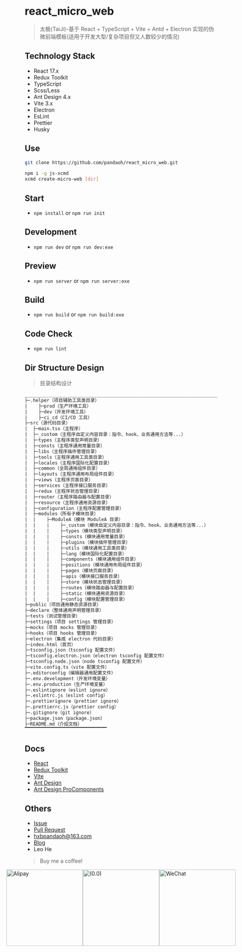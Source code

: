 # react_micro_web

> 太极(TaiJi)-基于 React + TypeScript + Vite + Antd + Electron 实现的伪微前端模板(适用于开发大型/复杂项目但又人数较少的情况)

## Technology Stack

* React 17.x
* Redux Toolkit
* TypeScript
* Scss/Less
* Ant Design 4.x
* Vite 3.x
* Electron
* EsLint
* Prettier
* Husky

## Use

```bash
git clone https://github.com/pandaoh/react_micro_web.git

npm i -g js-xcmd
xcmd create-micro-web [dir]
```

## Start

* `npm install` or `npm run init`

## Development

* `npm run dev` or `npm run dev:exe`

## Preview

* `npm run server` or `npm run server:exe`

## Build

* `npm run build` or `npm run build:exe`

## Code Check

* `npm run lint`

## Dir Structure Design

> 目录结构设计

```txt
________________________________________________________________________________
├─.helper（项目辅助工具类目录）
|    ├─prod（生产环境工具）
|    ├─dev（开发环境工具）
|    ├─ci_cd（CI/CD 工具）
├─src（源代码目录）
|  ├─main.tsx（主程序）
|  ├─_custom（主程序自定义内容目录：指令、hook、业务通用方法等...）
|  ├─types（主程序类型声明目录）
|  ├─consts（主程序通用常量目录）
|  ├─libs（主程序插件管理目录）
|  ├─tools（主程序通用工具类目录）
|  ├─locales（主程序国际化配置目录）
|  ├─common（全局通用组件目录）
|  ├─layouts（主程序通用布局组件目录）
|  ├─views（主程序页面目录）
|  ├─services（主程序接口服务目录）
|  ├─redux（主程序状态管理目录）
|  ├─router（主程序路由器与配置目录）
|  ├─resource（主程序通用资源目录）
|  ├─configuration（主程序配置管理目录）
|  ├─modules（所有子模块目录）
|  |    ├─ModuleA（模块 ModuleA 目录）
|  |    |    ├─_custom（模块自定义内容目录：指令、hook、业务通用方法等...）
|  |    |    ├─types（模块类型声明目录）
|  |    |    ├─consts（模块通用常量目录）
|  |    |    ├─plugins（模块插件管理目录）
|  |    |    ├─utils（模块通用工具类目录）
|  |    |    ├─lang（模块国际化配置目录）
|  |    |    ├─components（模块通用组件目录）
|  |    |    ├─positions（模块通用布局组件目录）
|  |    |    ├─pages（模块页面目录）
|  |    |    ├─apis（模块接口服务目录）
|  |    |    ├─store（模块状态管理目录）
|  |    |    ├─routes（模块路由器与配置目录）
|  |    |    ├─static（模块通用资源目录）
|  |    |    ├─config（模块配置管理目录）
├─public（项目通用静态资源目录）
├─declare（整体通用声明管理目录）
├─tests（测试管理目录）
├─settings（项目 settings 管理目录）
├─mocks（项目 mocks 管理目录）
├─hooks（项目 hooks 管理目录）
├─electron（集成 electron 代码目录）
├─index.html（首页）
├─tsconfig.json（tsconfig 配置文件）
├─tsconfig.electron.json（electron tsconfig 配置文件）
├─tsconfig.node.json（node tsconfig 配置文件）
├─vite.config.ts（vite 配置文件）
├─.editorconfig（编辑器通用配置文件）
├─.env.development（开发环境变量）
├─.env.production（生产环境变量）
├─.eslintignore（eslint ignore）
├─.eslintrc.js（eslint config）
├─.prettierignore（prettier ignore）
├─.prettierrc.js（prettier config）
├─.gitignore（git ignore）
├─package.json（package.json）
├─README.md（介绍文档）
▔▔▔▔▔▔▔▔▔▔▔▔▔▔▔▔▔▔▔▔▔▔▔▔▔▔▔▔▔▔
```

## Docs

* [React](https://reactjs.bootcss.com/)
* [Redux Toolkit](http://cn.redux.js.org/redux-toolkit/overview/)
* [Vite](https://vitejs.cn/guide/)
* [Ant Design](https://ant.design/components/overview-cn/)
* [Ant Design ProComponents](https://procomponents.ant.design/components/)

## Others

* [Issue](https://github.com/pandaoh/react_micro_web/issues)
* [Pull Request](https://github.com/pandaoh/react_micro_web/pulls)
* [hxbpandaoh@163.com](mailto:hxbpandaoh@163.com)
* [Blog](http://a.biugle.cn)
* Leo He

> Buy me a coffee!

<div style="display:flex;justify-content:center;align-items:center;">
  <img src="https://a.biugle.cn/images/alipay.png" style="width:200px;" alt="Alipay" title="Alipay" />
  <img src="https://a.biugle.cn/images/liuyan.gif" style="width:200px;" alt="(0.0)" title="(0.0)" />
  <img src="https://a.biugle.cn/images/wechatpay.png" style="width:200px;" alt="WeChat" title="WeChat" />
</div>

